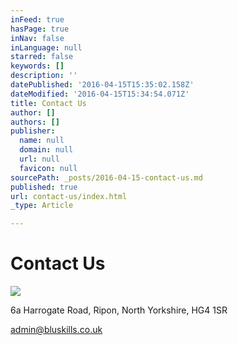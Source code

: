 ```yaml
---
inFeed: true
hasPage: true
inNav: false
inLanguage: null
starred: false
keywords: []
description: ''
datePublished: '2016-04-15T15:35:02.158Z'
dateModified: '2016-04-15T15:34:54.071Z'
title: Contact Us
author: []
authors: []
publisher:
  name: null
  domain: null
  url: null
  favicon: null
sourcePath: _posts/2016-04-15-contact-us.md
published: true
url: contact-us/index.html
_type: Article

---
```

# Contact Us
![](https://s3-us-west-2.amazonaws.com/the-grid-img/p/5d1f58f1322bb45a870af911bf05fa99bd396558.jpg)

6a Harrogate Road, Ripon, North Yorkshire, HG4 1SR

admin@bluskills.co.uk
